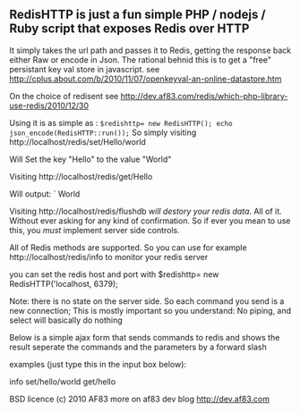 ## RedisHTTP is just a fun simple PHP / nodejs / Ruby script that exposes Redis over HTTP

It simply takes the url path and passes it to Redis, getting the response back either Raw or encode in Json. The rational behnid this is to get a "free" persistant key val store in javascript. see http://cplus.about.com/b/2010/11/07/openkeyval-an-online-datastore.htm

On the choice of redisent see http://dev.af83.com/redis/which-php-library-use-redis/2010/12/30

Using it is as simple as :
`
$redishttp= new RedisHTTP();
echo json_encode(RedisHTTP::run());
`
So simply visiting http://localhost/redis/set/Hello/world

Will Set the key "Hello" to the value "World"

Visiting http://localhost/redis/get/Hello

Will output:
`
World


Visiting http://localhost/redis/flushdb *will destory your redis data*. All of it. Without ever asking for any kind of confirmation.
So if ever you mean to use this, you *must* implement server side controls.

All of Redis methods are supported. So you can use for example
http://localhost/redis/info
to monitor your redis server

you can set the redis host and port with $redishttp= new RedisHTTP('localhost, 6379);

Note: there is no state on the server side. So each command you send is a new connection; This is mostly important so you understand: No piping, and select will basically do nothing

Below is a simple ajax form that sends commands to redis and shows the result seperate the commands and the parameters by a forward slash

examples (just type this in the input box below):

info
set/hello/world
get/hello

BSD licence (c) 2010 AF83 more on af83 dev blog http://dev.af83.com
